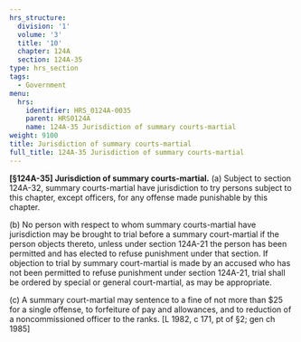 ```yaml
---
hrs_structure:
  division: '1'
  volume: '3'
  title: '10'
  chapter: 124A
  section: 124A-35
type: hrs_section
tags:
  - Government
menu:
  hrs:
    identifier: HRS_0124A-0035
    parent: HRS0124A
    name: 124A-35 Jurisdiction of summary courts-martial
weight: 9100
title: Jurisdiction of summary courts-martial
full_title: 124A-35 Jurisdiction of summary courts-martial
---
```

**[§124A-35] Jurisdiction of summary courts-martial.** (a) Subject to section 124A-32, summary courts-martial have jurisdiction to try persons subject to this chapter, except officers, for any offense made punishable by this chapter.

(b) No person with respect to whom summary courts-martial have jurisdiction may be brought to trial before a summary court-martial if the person objects thereto, unless under section 124A-21 the person has been permitted and has elected to refuse punishment under that section. If objection to trial by summary court-martial is made by an accused who has not been permitted to refuse punishment under section 124A-21, trial shall be ordered by special or general court-martial, as may be appropriate.

(c) A summary court-martial may sentence to a fine of not more than $25 for a single offense, to forfeiture of pay and allowances, and to reduction of a noncommissioned officer to the ranks. [L 1982, c 171, pt of §2; gen ch 1985]